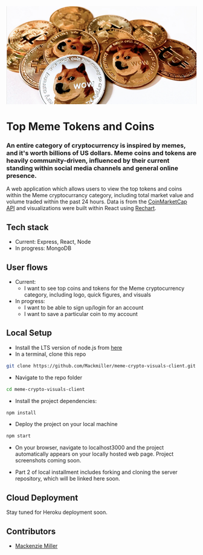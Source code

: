<img alt="header" src="doge1.png">

# Top Meme Tokens and Coins

### An entire category of cryptocurrency is inspired by memes, and it's worth billions of US dollars. Meme coins and tokens are heavily community-driven, influenced by their current standing within social media channels and general online presence.
A web application which allows users to view the top tokens and coins within the Meme cryptocurrancy category, including total market value and volume traded within the past 24 hours. Data is from the [CoinMarketCap API](https://coinmarketcap.com/api/documentation/v1/) and visualizations were built within React using [Rechart](https://recharts.org/en-US).

## Tech stack

- Current: Express, React, Node 
- In progress: MongoDB

## User flows

- Current:
    - I want to see top coins and tokens for the Meme cryptocurrency category, including logo, quick figures, and visuals
- In progress:
    - I want to be able to sign up/login for an account
    - I want to save a particular coin to my account

## Local Setup

- Install the LTS version of node.js from [here](https://nodejs.org/en/)
- In a terminal, clone this repo

```sh
git clone https://github.com/Mackmiller/meme-crypto-visuals-client.git
```

- Navigate to the repo folder

```sh
cd meme-crypto-visuals-client
```

- Install the project dependencies:

```sh
npm install
```

- Deploy the project on your local machine

```sh
npm start
```

- On your browser, navigate to localhost3000 and the project automatically appears on your locally hosted web page. Project screenshots coming soon.

- Part 2 of local installment includes forking and cloning the server repository, which will be linked here soon.

## Cloud Deployment

Stay tuned for Heroku deployment soon.

## Contributors

- [Mackenzie Miller](https://github.com/Mackmiller)
